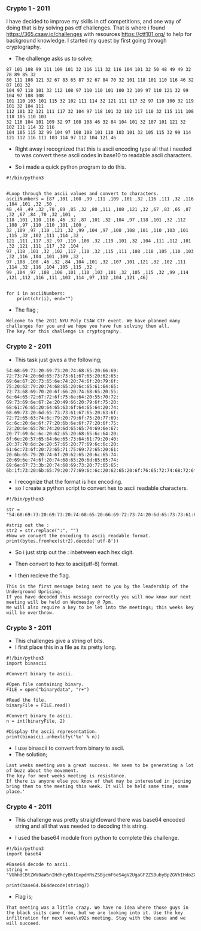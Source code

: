 ### Crypto 1 - 2011

I have decided to improve my skills in ctf competitions, and one way of doing that is by solving pas ctf challenges. That is where i found 
https://365.csaw.io/challenges with resources https://ctf101.org/ to help for background knowledge. I started my quest by first going through
cryptography.

* The challenge asks us to solve;

```
87 101 108 99 111 109 101 32 116 111 32 116 104 101 32 50 48 49 49 32 78 89 85 32 
80 111 108 121 32 67 83 65 87 32 67 84 70 32 101 118 101 110 116 46 32 87 101 32 
104 97 118 101 32 112 108 97 110 110 101 100 32 109 97 110 121 32 99 104 97 108 108 
101 110 103 101 115 32 102 111 114 32 121 111 117 32 97 110 100 32 119 101 32 104 111 
112 101 32 121 111 117 32 104 97 118 101 32 102 117 110 32 115 111 108 118 105 110 103 
32 116 104 101 109 32 97 108 108 46 32 84 104 101 32 107 101 121 32 102 111 114 32 116 
104 105 115 32 99 104 97 108 108 101 110 103 101 32 105 115 32 99 114 121 112 116 111 103 114 97 112 104 121 46
```

* Right away i recognized that this is ascii encoding type all that i needed to was convert these ascii codes in base10 to readable ascii 
characters.

* So i made a quick python program to do this.

```
#!/bin/python3

      
#Loop through the ascii values and convert to characters.
asciiNumbers = [87 ,101 ,108 ,99 ,111 ,109 ,101 ,32 ,116 ,111 ,32 ,116 ,104 ,101 ,32 ,50 ,
48 ,49 ,49 ,32 ,78 ,89 ,85 ,32 ,80 ,111 ,108 ,121 ,32 ,67 ,83 ,65 ,87 ,32 ,67 ,84 ,70 ,32 ,101 ,
118 ,101 ,110 ,116 ,46 ,32 ,87 ,101 ,32 ,104 ,97 ,118 ,101 ,32 ,112 ,108 ,97 ,110 ,110 ,101 ,100 ,
32 ,109 ,97 ,110 ,121 ,32 ,99 ,104 ,97 ,108 ,108 ,101 ,110 ,103 ,101 ,115 ,32 ,102 ,111 ,114 ,32 ,
121 ,111 ,117 ,32 ,97 ,110 ,100 ,32 ,119 ,101 ,32 ,104 ,111 ,112 ,101 ,32 ,121 ,111 ,117 ,32 ,104 ,
97 ,118 ,101 ,32 ,102 ,117 ,110 ,32 ,115 ,111 ,108 ,118 ,105 ,110 ,103 ,32 ,116 ,104 ,101 ,109 ,32 ,
97 ,108 ,108 ,46 ,32 ,84 ,104 ,101 ,32 ,107 ,101 ,121 ,32 ,102 ,111 ,114 ,32 ,116 ,104 ,105 ,115 ,32 ,
99 ,104 ,97 ,108 ,108 ,101 ,110 ,103 ,101 ,32 ,105 ,115 ,32 ,99 ,114 ,121 ,112 ,116 ,111 ,103 ,114 ,97 ,112 ,104 ,121 ,46]


for i in asciiNumbers:
    print(chr(i), end="")

```

* The flag ;

```
Welcome to the 2011 NYU Poly CSAW CTF event. We have planned many challenges for you and we hope you have fun solving them all. 
The key for this challenge is cryptography.
```


### Crypto 2 - 2011

* This task just gives a the following;

```
54:68:69:73:20:69:73:20:74:68:65:20:66:69:
72:73:74:20:6d:65:73:73:61:67:65:20:62:65:
69:6e:67:20:73:65:6e:74:20:74:6f:20:79:6f:
75:20:62:79:20:74:68:65:20:6c:65:61:64:65:
72:73:68:69:70:20:6f:66:20:74:68:65:20:55:
6e:64:65:72:67:72:6f:75:6e:64:20:55:70:72:
69:73:69:6e:67:2e:20:49:66:20:79:6f:75:20:
68:61:76:65:20:64:65:63:6f:64:65:64:20:74:
68:69:73:20:6d:65:73:73:61:67:65:20:63:6f:
72:72:65:63:74:6c:79:20:79:6f:75:20:77:69:
6c:6c:20:6e:6f:77:20:6b:6e:6f:77:20:6f:75:
72:20:6e:65:78:74:20:6d:65:65:74:69:6e:67:
20:77:69:6c:6c:20:62:65:20:68:65:6c:64:20:
6f:6e:20:57:65:64:6e:65:73:64:61:79:20:40:
20:37:70:6d:2e:20:57:65:20:77:69:6c:6c:20:
61:6c:73:6f:20:72:65:71:75:69:72:65:20:61:
20:6b:65:79:20:74:6f:20:62:65:20:6c:65:74:
20:69:6e:74:6f:20:74:68:65:20:6d:65:65:74:
69:6e:67:73:3b:20:74:68:69:73:20:77:65:65:
6b:1f:73:20:6b:65:79:20:77:69:6c:6c:20:62:65:20:6f:76:65:72:74:68:72:6f:77:2e
```

* I recognize that the format is hex encoding.
* so I create a python script to convert hex to ascii readable characters.

```
#!/bin/python3

str = "54:68:69:73:20:69:73:20:74:68:65:20:66:69:72:73:74:20:6d:65:73:73:61:67:65:20:62:65:69:6e:67:20:73:65:6e:74:20:74:6f:20:79:6f:75:20:62:79:20:74:68:65:20:6c:65:61:64:65:72:73:68:69:70:20:6f:66:20:74:68:65:20:55:6e:64:65:72:67:72:6f:75:6e:64:20:55:70:72:69:73:69:6e:67:2e:20:49:66:20:79:6f:75:20:68:61:76:65:20:64:65:63:6f:64:65:64:20:74:68:69:73:20:6d:65:73:73:61:67:65:20:63:6f:72:72:65:63:74:6c:79:20:79:6f:75:20:77:69:6c:6c:20:6e:6f:77:20:6b:6e:6f:77:20:6f:75:72:20:6e:65:78:74:20:6d:65:65:74:69:6e:67:20:77:69:6c:6c:20:62:65:20:68:65:6c:64:20:6f:6e:20:57:65:64:6e:65:73:64:61:79:20:40:20:37:70:6d:2e:20:57:65:20:77:69:6c:6c:20:61:6c:73:6f:20:72:65:71:75:69:72:65:20:61:20:6b:65:79:20:74:6f:20:62:65:20:6c:65:74:20:69:6e:74:6f:20:74:68:65:20:6d:65:65:74:69:6e:67:73:3b:20:74:68:69:73:20:77:65:65:6b:1f:73:20:6b:65:79:20:77:69:6c:6c:20:62:65:20:6f:76:65:72:74:68:72:6f:77:2e"

#strip out the :
str2 = str.replace(":", "")
#Now we convert the encoding to ascii readable format.
print(bytes.fromhex(str2).decode('utf-8'))

```

* So i just strip out the : inbetween each hex digit. 
* Then convert to hex to ascii(utf-8) format.

* I then recieve the flag.

```
This is the first message being sent to you by the leadership of the Underground Uprising. 
If you have decoded this message correctly you will now know our next meeting will be held on Wednesday @ 7pm. 
We will also require a key to be let into the meetings; this weeks key will be overthrow.
```


### Crypto 3 - 2011

* This challenges give a string of bits.
* I first place this in a file as its pretty long.

```
#!/bin/python3 
import binascii

#Convert binary to ascii.

#Open file containing binary.
FILE = open("binarydata", "r+")

#Read the file.
binaryFile = FILE.read()

#Convert binary to ascii.
n = int(binaryFile, 2)

#Display the ascii representation.
print(binascii.unhexlify('%x' % n))
```

* I use binascii to convert from binary to ascii.
* The solution;

```
Last weeks meeting was a great success. We seem to be generating a lot of buzz about the movement. 
The key for next weeks meeting is resistance. 
If there is anyone else you know of that may be interested in joining bring them to the meeting this week. It will be held same time, same place.'
```

### Crypto 4 - 2011

* This challenge was pretty straightfoward there was base64 encoded
string and all that was needed to decoding this string.

* I used the base64 module from python to complete this challenge.

```
#!/bin/python3
import base64

#Base64 decode to ascii.
string = "VGhhdCBtZWV0aW5nIHdhcyBhIGxpdHRsZSBjcmF6eS4gV2UgaGF2ZSBubyBpZGVhIHdoZXJlIHRob3NlIGd1eXMgaW4gdGhlIGJsYWNrIHN1aXRzIGNhbWUgZnJvbSwgYnV0IHdlIGFyZSBsb29raW5nIGludG8gaXQuIFVzZSB0aGUga2V5IGluZmlsdHJhdGlvbiBmb3IgbmV4dCB3ZWVrknMgbWVldGluZy4gU3RheSB3aXRoIHRoZSBjYXVzZSBhbmQgd2Ugd2lsbCBzdWNjZWVkLg=="

print(base64.b64decode(string))
```

* Flag is;

```
That meeting was a little crazy. We have no idea where those guys in the black suits came from, but we are looking into it. Use the key infiltration for next week\x92s meeting. Stay with the cause and we will succeed.
```


